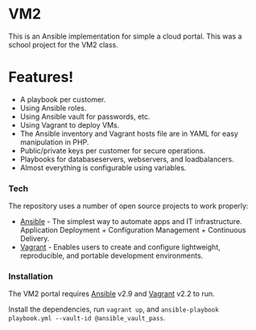 # VM2

This is an Ansible implementation for simple a cloud portal. This was a school project for the VM2 class.

# Features!

  - A playbook per customer.
  - Using Ansible roles.
  - Using Ansible vault for passwords, etc.
  - Using Vagrant to deploy VMs.
  - The Ansible inventory and Vagrant hosts file are in YAML for easy manipulation in PHP.
  - Public/private keys per customer for secure operations.
  - Playbooks for databaseservers, webservers, and loadbalancers.
  - Almost everything is configurable using variables.

### Tech

The repository uses a number of open source projects to work properly:

* [Ansible] - The simplest way to automate apps and IT infrastructure. Application Deployment + Configuration Management + Continuous Delivery.
* [Vagrant] - Enables users to create and configure lightweight, reproducible, and portable development environments.

### Installation

The VM2 portal requires [Ansible] v2.9 and [Vagrant] v2.2 to run.

Install the dependencies, run `vagrant up`, and `ansible-playbook playbook.yml --vault-id @ansible_vault_pass`.


[//]: # (These are reference links used in the body of this note and get stripped out when the markdown processor does its job. There is no need to format nicely because it shouldn't be seen. Thanks SO - http://stackoverflow.com/questions/4823468/store-comments-in-markdown-syntax)


   [Ansible]: <https://www.ansible.com/>
   [Vagrant]: <https://www.vagrantup.com/>
